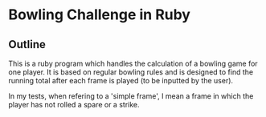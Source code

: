 Bowling Challenge in Ruby
=================

## Outline
This is a ruby program which handles the calculation of a bowling game for one player. It is based on regular bowling rules and is designed to find the running total after each frame is played (to be inputted by the user).

In my tests, when refering to a 'simple frame', I mean a frame in which the player has not rolled a spare or a strike.
